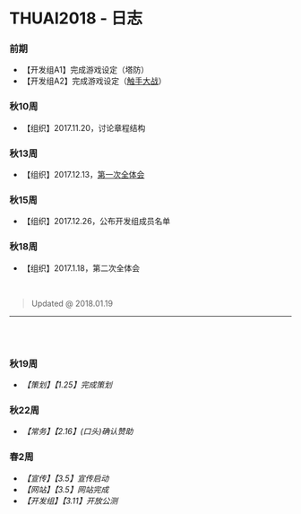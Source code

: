# THUAI2018 - 日志

### 前期

- 【开发组A1】完成游戏设定（塔防）
- 【开发组A2】完成游戏设定（[触手大战](http://www.7k7k.com/swf/49923.htm)）

### 秋10周

- 【组织】2017.11.20，讨论章程结构

### 秋13周

- 【组织】2017.12.13，[第一次全体会](https://github.com/DAASTA/THUAI2018_rules/blob/master/log/20171213.md)

### 秋15周

- 【组织】2017.12.26，公布开发组成员名单

### 秋18周

- 【组织】2017.1.18，第二次全体会

<br>

> Updated @ 2018.01.19

---

<br>
<br>

### 秋19周

- *【策划】【1.25】完成策划*

### 秋22周

- *【常务】【2.16】(口头)确认赞助*

### 春2周

- *【宣传】【3.5】宣传启动*
- *【网站】【3.5】网站完成*
- *【开发组】【3.11】开放公测*
